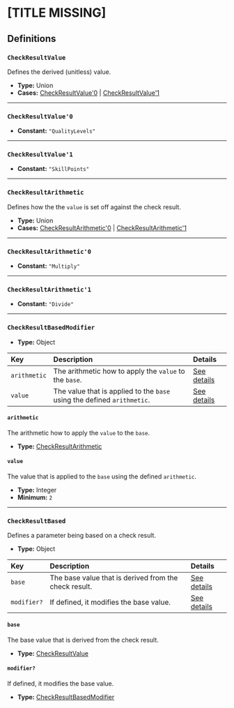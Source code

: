 # [TITLE MISSING]

## Definitions

### <a name="CheckResultValue"></a> `CheckResultValue`

Defines the derived (unitless) value.

- **Type:** Union
- **Cases:** <a href="#CheckResultValue'0">CheckResultValue'0</a> | <a href="#CheckResultValue'1">CheckResultValue'1</a>

---

### <a name="CheckResultValue'0"></a> `CheckResultValue'0`

- **Constant:** `"QualityLevels"`

---

### <a name="CheckResultValue'1"></a> `CheckResultValue'1`

- **Constant:** `"SkillPoints"`

---

### <a name="CheckResultArithmetic"></a> `CheckResultArithmetic`

Defines how the the `value` is set off against the check result.

- **Type:** Union
- **Cases:** <a href="#CheckResultArithmetic'0">CheckResultArithmetic'0</a> | <a href="#CheckResultArithmetic'1">CheckResultArithmetic'1</a>

---

### <a name="CheckResultArithmetic'0"></a> `CheckResultArithmetic'0`

- **Constant:** `"Multiply"`

---

### <a name="CheckResultArithmetic'1"></a> `CheckResultArithmetic'1`

- **Constant:** `"Divide"`

---

### <a name="CheckResultBasedModifier"></a> `CheckResultBasedModifier`

- **Type:** Object

Key | Description | Details
:-- | :-- | :--
`arithmetic` | The arithmetic how to apply the `value` to the `base`. | <a href="#CheckResultBasedModifier/arithmetic">See details</a>
`value` | The value that is applied to the `base` using the defined `arithmetic`. | <a href="#CheckResultBasedModifier/value">See details</a>

#### <a name="CheckResultBasedModifier/arithmetic"></a> `arithmetic`

The arithmetic how to apply the `value` to the `base`.

- **Type:** <a href="#CheckResultArithmetic">CheckResultArithmetic</a>

#### <a name="CheckResultBasedModifier/value"></a> `value`

The value that is applied to the `base` using the defined `arithmetic`.

- **Type:** Integer
- **Minimum:** `2`

---

### <a name="CheckResultBased"></a> `CheckResultBased`

Defines a parameter being based on a check result.

- **Type:** Object

Key | Description | Details
:-- | :-- | :--
`base` | The base value that is derived from the check result. | <a href="#CheckResultBased/base">See details</a>
`modifier?` | If defined, it modifies the base value. | <a href="#CheckResultBased/modifier">See details</a>

#### <a name="CheckResultBased/base"></a> `base`

The base value that is derived from the check result.

- **Type:** <a href="#CheckResultValue">CheckResultValue</a>

#### <a name="CheckResultBased/modifier"></a> `modifier?`

If defined, it modifies the base value.

- **Type:** <a href="#CheckResultBasedModifier">CheckResultBasedModifier</a>
